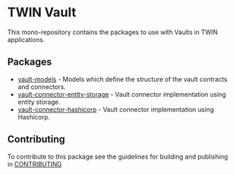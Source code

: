 # TWIN Vault

This mono-repository contains the packages to use with Vaults in TWIN applications.

## Packages

- [vault-models](packages/vault-models/README.md) - Models which define the structure of the vault contracts and connectors.
- [vault-connector-entity-storage](packages/vault-connector-entity-storage/README.md) - Vault connector implementation using entity storage.
- [vault-connector-hashicorp](packages/vault-connector-hashicorp/README.md) - Vault connector implementation using Hashicorp.

## Contributing

To contribute to this package see the guidelines for building and publishing in [CONTRIBUTING](./CONTRIBUTING.md)
